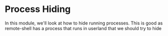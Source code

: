 # Process Hiding 
In this module, we'll look at how to hide running processes. 
This is good as remote-shell has a process that runs in userland
that we should try to hide
